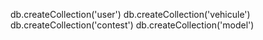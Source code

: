 db.createCollection('user')
db.createCollection('vehicule')
db.createCollection('contest')
db.createCollection('model')
